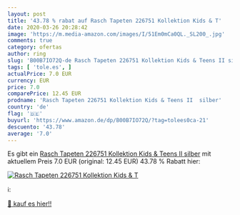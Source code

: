 ```yaml
---
layout: post
title: '43.78 % rabat auf Rasch Tapeten 226751 Kollektion Kids & T'
date: 2020-03-26 20:28:42
image: 'https://m.media-amazon.com/images/I/51Em0mCa0QL._SL200_.jpg'
comments: true
category: ofertas
author: ring
slug: 'B00B7IO72Q-de Rasch Tapeten 226751 Kollektion Kids & Teens II silber'
tags: [ 'tole.es', ]
actualPrice: 7.0 EUR
currency: EUR
price: 7.0
comparePrice: 12.45 EUR
prodname: 'Rasch Tapeten 226751 Kollektion Kids & Teens II  silber'
country: 'de'
flag: '🇩🇪'
buyurl: 'https://www.amazon.de/dp/B00B7IO72Q/?tag=tolees0ca-21'
descuento: '43.78'
average: '7.0'
---
```


Es gibt ein [Rasch Tapeten 226751 Kollektion Kids & Teens II  silber](https://www.amazon.de/dp/B00B7IO72Q/?tag=tolees0ca-21) mit aktuellem Preis 7.0 EUR (original: 12.45 EUR) 43.78 % Rabatt hier:

[![Rasch Tapeten 226751 Kollektion Kids & T](https://m.media-amazon.com/images/I/51Em0mCa0QL._SL200_.jpg)](https://www.amazon.de/dp/B00B7IO72Q/?tag=tolees0ca-21)

ℹ️:


[🛒 kauf es hier!!](https://www.amazon.de/dp/B00B7IO72Q/?tag=tolees0ca-21)
